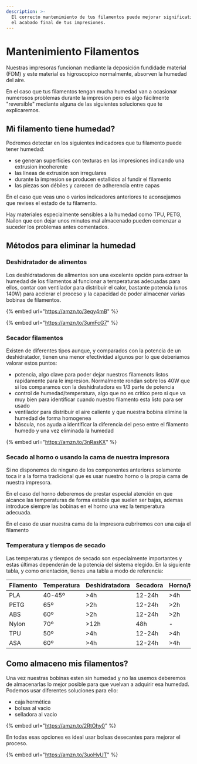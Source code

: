 ```yaml
---
description: >-
  El correcto mantenimiento de tus filamentos puede mejorar significativamente
  el acabado final de tus impresiones.
---
```


# Mantenimiento Filamentos

Nuestras impresoras funcionan mediante la deposición fundidade material \(FDM\) y este material es higroscopico normalmente, absorven la humedad del aire.

En el caso que tus filamentos tengan mucha humedad van a ocasionar numerosos problemas durante la impresion pero es algo fácilmente "reversible" mediante alguna de las siguientes soluciones que te explicaremos.

## Mi filamento tiene humedad?

Podremos detectar en los siguientes indicadores que tu filamento puede tener humedad:

* se generan superficies con texturas en las impresiones indicando una extrusion incoherente
* las lineas de extrusión son irregulares
* durante la impresion se producen estallidos al fundir el filamento
* las piezas son débiles y carecen de adherencia entre capas

En el caso que veas uno o varios indicadores anteriores te aconsejamos que revises el estado de tu filamento.

Hay materiales especialmente sensibles a la humedad como TPU, PETG, Nailon que con dejar unos minutos mal almacenado pueden comenzar a suceder los problemas antes comentados.

## Métodos para eliminar la humedad

### Deshidratador de alimentos

Los deshidratadores de alimentos son una excelente opción para extraer la humedad de los filamentos al funcionar a temperaturas adecuadas para ellos, contar con ventilador para distribuir el calor, bastante potencia \(unos 140W\) para acelerar el proceso y la capacidad de poder almacenar varias bobinas de filamentos.

{% embed url="https://amzn.to/3eqy4mB" %}

{% embed url="https://amzn.to/3umFcG7" %}

### Secador filamentos

Existen de diferentes tipos aunque, y comparados con la potencia de un deshidratador, tienen una menor efectividad algunos por lo que deberiamos valorar estos puntos:

* potencia, algo clave para poder dejar nuestros filamenots listos rapidamente para le impresion. Normalmente rondan sobre los 40W que si los comparamos con la deshidratadora es 1/3 parte de potencia
* control de humedad/temperatura, algo que no es critico pero si que va muy bien para identificar cuando nuestro filamento esta listo para ser usado
* ventilador para distribuir el aire caliente y que nuestra bobina elimine la humedad de forma homogenea
* báscula, nos ayuda a identificar la diferencia del peso entre el filamento humedo y una vez eliminada la humedad

{% embed url="https://amzn.to/3nRasKX" %}

### Secado al horno o usando la cama de nuestra impresora

Si no disponemos de ninguno de los componentes anteriores solamente toca ir a la forma tradicional que es usar nuestro horno o la propia cama de nuestra impresora.

En el caso del horno deberemos de prestar especial atención en que alcance las temperaturas de forma estable que suelen ser bajas, ademas introduce siempre las bobinas en el horno una vez la temperatura adecuada.

En el caso de usar nuestra cama de la impresora cubriremos con una caja el filamento

### Temperatura y tiempos de secado

Las temperaturas y tiempos de secado son especialmente importantes y estas últimas dependerán de la potencia del sistema elegido. En la siguiente tabla, y como orientación, tienes una tabla a modo de referencia:

| Filamento | Temperatura | Deshidratadora | Secadora | Horno/HotBed |
| :--- | :--- | :--- | :--- | :--- |
| PLA | 40-45º | &gt;4h | 12-24h | &gt;4h |
| PETG | 65º | &gt;2h | 12-24h | &gt;2h |
| ABS | 60º | &gt;2h | 12-24h | &gt;2h |
| Nylon | 70º | &gt;12h | 48h | - |
| TPU | 50º | &gt;4h | 12-24h | &gt;4h |
| ASA | 60º | &gt;4h | 12-24h | &gt;4h |

## Como almaceno mis filamentos?

Una vez nuestras bobinas esten sin humedad y no las usemos deberemos de almacenarlas lo mejor posible para que vuelvan a adquirir esa humedad. Podemos usar diferentes soluciones para ello:

* caja hermética 
* bolsas al vacio
* selladora al vacio

{% embed url="https://amzn.to/2RtOhy0" %}

En todas esas opciones es ideal usar bolsas desecantes para mejorar el proceso.

{% embed url="https://amzn.to/3uoHyUT" %}



